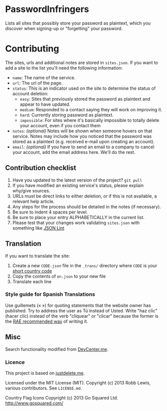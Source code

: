 PasswordInfringers
=============

Lists all sites that possibly store your password as plaintext, which you discover when signing-up or "forgetting" your password.

# Contributing

The sites, urls and additional notes are stored in `sites.json`. If you want to add a site to the list you'll need the following information:

- `name`: The name of the service.
- `url`: The url of the page.
- `status`: This is an indicator used on the site to determine the status of account deletion:
    - `easy`: Sites that previously stored the password as plaintext and appear to have updated.
    - `medium`: Responded to a contact saying they will work on improving it.
    - `hard`: Currently storing password as plaintext.
    - `impossible`: For sites where it's basically impossible to totally delete your account, even if you contact them
- `notes`: *(optional)* Notes will be shown when someone hovers on that service. Notes may include how you noticed that the password was stored as a plaintext (e.g. received e-mail upon creating an account).
- `email`: *(optional)* If you have to send an email to a company to cancel your account, add the email address here. We'll do the rest.

## Contribution checklist

1. Have you updated to the latest version of the project? `git pull`
2. If you have modified an existing service's status, please explain why/give sources.
3. URLs must be direct links to either deletion, or if this is not available, a relevant help article.
4. Any steps for the process should be detailed in the notes (if necessary).
5. Be sure to indent 4 spaces per level.
6. Be sure to place your entry ALPHABETICALLY in the current list.
7. Please test that your changes work validating `sites.json` with something like [JSON Lint](http://jsonlint.com/)

## Translation

If you want to translate the site:

1. Create a new `CODE.json` file in the `_trans/` directory where `CODE` is your [short country code](https://en.wikipedia.org/wiki/Country_code)
2. Copy the contents of `en.json` to your new file
3. Translate each line

### Style guide for Spanish Translations

Use guillemets (« ») for quoting statements that the website owner has published. Try to address the user as Tú instead of Usted. Write "haz clic" (hacer clic) instead of the verb "cliquear" or "clicar" because the former is the [RAE recommended way](http://lema.rae.es/dpd/srv/search?key=clic) of writing it.

## Misc

Search functionality modified from [DevCenter.me](https://github.com/stevestreza/DevCenter.me).

### Licence

This project is based on [justdelete.me](https://github.com/justdeleteme/justdelete.me).

Licensed under the MIT License (MIT).
Copyright (c) 2013 Robb Lewis, various contributors.
See `LICENSE.md`.

Country Flag Icons Copyright (c) 2013 Go Squared Ltd. http://www.gosquared.com/
